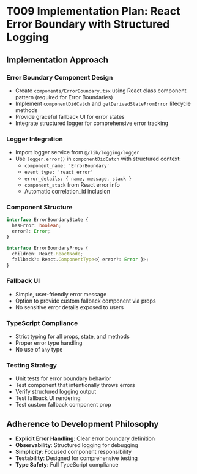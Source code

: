 # T009 Implementation Plan: React Error Boundary with Structured Logging

## Implementation Approach

### Error Boundary Component Design

- Create `components/ErrorBoundary.tsx` using React class component pattern (required for Error Boundaries)
- Implement `componentDidCatch` and `getDerivedStateFromError` lifecycle methods
- Provide graceful fallback UI for error states
- Integrate structured logger for comprehensive error tracking

### Logger Integration

- Import logger service from `@/lib/logging/logger`
- Use `logger.error()` in `componentDidCatch` with structured context:
  - `component_name: 'ErrorBoundary'`
  - `event_type: 'react_error'`
  - `error_details: { name, message, stack }`
  - `component_stack` from React error info
  - Automatic correlation_id inclusion

### Component Structure

```typescript
interface ErrorBoundaryState {
  hasError: boolean;
  error?: Error;
}

interface ErrorBoundaryProps {
  children: React.ReactNode;
  fallback?: React.ComponentType<{ error?: Error }>;
}
```

### Fallback UI

- Simple, user-friendly error message
- Option to provide custom fallback component via props
- No sensitive error details exposed to users

### TypeScript Compliance

- Strict typing for all props, state, and methods
- Proper error type handling
- No use of `any` type

### Testing Strategy

- Unit tests for error boundary behavior
- Test component that intentionally throws errors
- Verify structured logging output
- Test fallback UI rendering
- Test custom fallback component prop

## Adherence to Development Philosophy

- **Explicit Error Handling**: Clear error boundary definition
- **Observability**: Structured logging for debugging
- **Simplicity**: Focused component responsibility
- **Testability**: Designed for comprehensive testing
- **Type Safety**: Full TypeScript compliance
